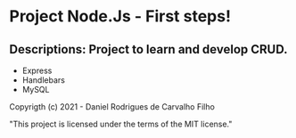 # Project Node.Js - First steps!

## Descriptions: Project to learn and develop CRUD.

- Express 
- Handlebars
- MySQL

Copyrigth (c) 2021 - Daniel Rodrigues de Carvalho Filho

"This project is licensed under the terms of the MIT license."

